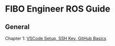 # FIBO Engineer ROS Guide

## General
Chapter 1: [VSCode Setup, SSH Key, GitHub Basics](general/vscode_ssh_github.md)

<!-- * Ne - Create a new project.
* `mkdocs serve` - Start the live-reloading docs server.
* `mkdocs build` - Build the documentation site.
* `mkdocs -h` - Print help message and exit.

## Project layout

    mkdocs.yml    # The configuration file.s
    docs/
        index.md  # The documentation homepage.
        ...       # Other markdown pages, images and other files. -->
